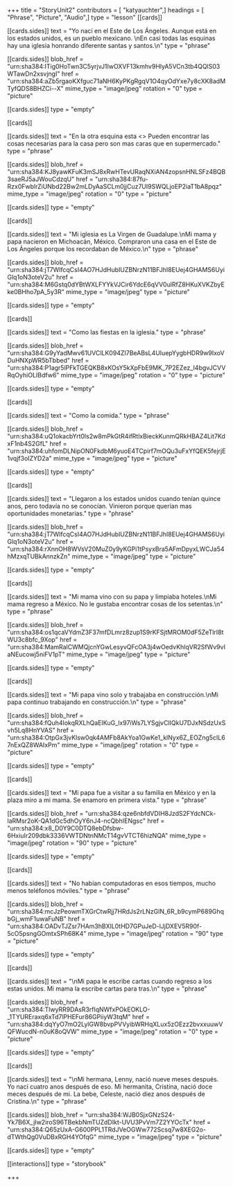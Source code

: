 +++
title = "StoryUnit2"
contributors = [ "katyauchter",]
headings = [ "Phrase", "Picture", "Audio",]
type = "lesson"
[[cards]]

[[cards.sides]]
text = "Yo nací en el Este de Los Ángeles. Aunque está en los estados unidos, es un pueblo mexicano. \nEn casi todas las esquinas hay una iglesia honrando diferente santas y santos.\n"
type = "phrase"

[[cards.sides]]
blob_href = "urn:sha384:ITig0HoTwn3C5yrjvJ1IwOXVF13kmhv9HlyA5VCn3tb4QQlS03WTawDn2xsvjngI"
href = "urn:sha384:aZb5rgaoKXfguc71aNH6KyPKgRgqV1O4qyOdYxe7y8cXK8adMTyfQDS8BHZCi--X"
mime_type = "image/jpeg"
rotation = "0"
type = "picture"

[[cards.sides]]
type = "empty"

[[cards]]

[[cards.sides]]
text = "En la otra esquina esta <<la tienda de la esquina.>> Pueden encontrar las cosas necesarias para la casa pero son mas caras que en supermercado."
type = "phrase"

[[cards.sides]]
blob_href = "urn:sha384:KJ8yawKFuK3mSJ8xRwHTevURaqNXiAN4zopsnHNLSFz4BQB3saeRJ5aJWouCdzqU"
href = "urn:sha384:87fu-Rzx0FwblrZiUNbd22Bw2mLDyAaSCLm0jjCuz7UI9SWQLjoEP2iaT1bA8pqz"
mime_type = "image/jpeg"
rotation = "0"
type = "picture"

[[cards.sides]]
type = "empty"

[[cards]]

[[cards.sides]]
text = "Mi iglesia es La Virgen de Guadalupe.\nMi mama y papa nacieron en Michoacán, México. Compraron una casa en el Este de Los Ángeles porque los recordaban de México.\n"
type = "phrase"

[[cards.sides]]
blob_href = "urn:sha384:jT7WlfcqCsI4AO7HJdHubIUZBNrzN11BFJhI8EUej4GHAMS6UyiGlq1oN3oteV2u"
href = "urn:sha384:M6Gstq0dYBtWXLFYYkVJCir6YdcE6qVV0ulRfZ8HKuXVKZbyEke0BHho7pA_5y3R"
mime_type = "image/jpeg"
type = "picture"

[[cards.sides]]
type = "empty"

[[cards]]

[[cards.sides]]
text = "Como las fiestas en la iglesia."
type = "phrase"

[[cards.sides]]
blob_href = "urn:sha384:G9yYadMwv61UVClLK094ZI7BeABsL4UIuepYygbHDR9w9IxoVDuHNXpWR5bTbbed"
href = "urn:sha384:P1agr5lPFkTGEQKB8xKOsY5kXpFbE9MK_7P2EZez_I4bgvJCVVRqOyhiOLIBdfw6"
mime_type = "image/jpeg"
rotation = "0"
type = "picture"

[[cards.sides]]
type = "empty"

[[cards]]

[[cards.sides]]
text = "Como la comida."
type = "phrase"

[[cards.sides]]
blob_href = "urn:sha384:uQ1okacbYrt0ls2w8mPkGtR4ifRtlxBieckKunmQRkHBAZ4Lit7KdxF1nb4S2GfL"
href = "urn:sha384:uhfomDLNipON0FkdbM6yuoE4TCpirf7mOQu3uFxYfQEK5fejrjE1vqjf3oIZYD2a"
mime_type = "image/jpeg"
type = "picture"

[[cards.sides]]
type = "empty"

[[cards]]

[[cards.sides]]
text = "Llegaron a los estados unidos cuando tenían quince anos, pero todavía no se conocían. Vinieron porque querían mas oportunidades monetarias."
type = "phrase"

[[cards.sides]]
blob_href = "urn:sha384:jT7WlfcqCsI4AO7HJdHubIUZBNrzN11BFJhI8EUej4GHAMS6UyiGlq1oN3oteV2u"
href = "urn:sha384:rXnnOH8WVsV20MuZ0y9yKGPi1tPsyxBra5AFmDpyxLWCJa54hMzxqTUBkAnnzkZn"
mime_type = "image/jpeg"
type = "picture"

[[cards.sides]]
type = "empty"

[[cards]]

[[cards.sides]]
text = "Mi mama vino con su papa y limpiaba hoteles.\nMi mama regreso a México. No le gustaba encontrar cosas de los setentas.\n"
type = "phrase"

[[cards.sides]]
blob_href = "urn:sha384:os1qcaVYdmZ3F37mfDLmrz8zup1S9rKFSjtMROM0dF5ZeTlrI8tWU3c8bfc_9Xop"
href = "urn:sha384:MamRalCWMQjcnYGwLesyvQFcOA3j4wOedvKhlqVR2SfWv9vIaNEucowj5niFV1pT"
mime_type = "image/jpeg"
type = "picture"

[[cards.sides]]
type = "empty"

[[cards]]

[[cards.sides]]
text = "Mi papa vino solo y trabajaba en construcción.\nMi papa continuo trabajando en construcción.\n"
type = "phrase"

[[cards.sides]]
blob_href = "urn:sha384:fQuh4lokqRXLhQaEIKuG_lx97iWs7LYSgjvClIQkU7DJxNSdzUxSvh5Lq8HnYVAS"
href = "urn:sha384:OtpGx3jvKlsw0qk4AMFb8AkYoa1GwKe1_klNyx6Z_EOZng5cIL67nExQZ8WAIxPm"
mime_type = "image/jpeg"
rotation = "0"
type = "picture"

[[cards.sides]]
type = "empty"

[[cards]]

[[cards.sides]]
text = "Mi papa fue a visitar a su familia en México y en la plaza miro a mi mama. Se enamoro en primera vista."
type = "phrase"

[[cards.sides]]
blob_href = "urn:sha384:qze6nbfdVDIH8JzdS2FYdcNCk-laRMsr2oK-QA1dGc5dhOyY6nJ4-ncQbhIENgsc"
href = "urn:sha384:x8_D0Y9C0DTQ8ebDfsbw-6HxiuIr209dbk3336VWTDNtnNMcT14gvVTCT6hizNQA"
mime_type = "image/jpeg"
rotation = "90"
type = "picture"

[[cards.sides]]
type = "empty"

[[cards]]

[[cards.sides]]
text = "No habían computadoras en esos tiempos, mucho menos teléfonos móviles."
type = "phrase"

[[cards.sides]]
blob_href = "urn:sha384:mcJzPeowmTXGrCtwRjj7HRdJs2rLNzGlN_6R_b9cymP689GhqbGj_wmF1uwaFuNB"
href = "urn:sha384:OADvTJZsr7HAm3hBXlL0tHD7GPuJeD-lJjDXEV5R90f-5cO5psngGOmtxSPh68K4"
mime_type = "image/jpeg"
rotation = "90"
type = "picture"

[[cards.sides]]
type = "empty"

[[cards]]

[[cards.sides]]
text = "\nMi papa le escribe cartas cuando regreso a los estas unidos. Mi mama la escribe cartas para tras.\n"
type = "phrase"

[[cards.sides]]
blob_href = "urn:sha384:TlwyRR9DAsR3rflqNWfxPOkEOKLO-_1TYUREraxq6xTd7lPHEFur86GPiiyW3tqM"
href = "urn:sha384:dqYyO7mO2LylGW8bvpPVVyibWRHqXLux5zOEzz2bvxxuuwVQFWucdN-n0uK8oQVW"
mime_type = "image/jpeg"
rotation = "0"
type = "picture"

[[cards.sides]]
type = "empty"

[[cards]]

[[cards.sides]]
text = "\nMi hermana, Lenny, nació nueve meses después. Yo nací cuatro anos después de eso. Mi hermanita, Cristina, nació doce meces después de mi. La bebe, Celeste, nació diez anos después de Cristina.\n"
type = "phrase"

[[cards.sides]]
blob_href = "urn:sha384:WJB0SjxGNzS24-Yk7B6X_jIw2iroS96TBekbNmTUZdDIkt-UVU3PvVm7Z2YYOcTx"
href = "urn:sha384:Q65zUxA-G600PPL1TRdJVeOGWw772Scsq7w8XEG2o-dTWthQg0VuDBxRGH4YOfqG"
mime_type = "image/jpeg"
type = "picture"

[[cards.sides]]
type = "empty"

[[interactions]]
type = "storybook"

+++
